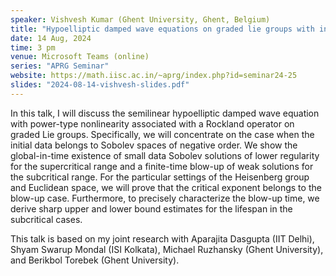 ```yaml
---
speaker: Vishvesh Kumar (Ghent University, Ghent, Belgium)
title: "Hypoelliptic damped wave equations on graded lie groups with initial data from negative order Sobolev spaces"
date: 14 Aug, 2024
time: 3 pm
venue: Microsoft Teams (online)
series: "APRG Seminar"
website: https://math.iisc.ac.in/~aprg/index.php?id=seminar24-25
slides: "2024-08-14-vishvesh-slides.pdf"
---
```


In this talk, I will discuss the semilinear hypoelliptic damped wave equation with power-type nonlinearity associated with a Rockland operator on graded Lie groups.
Specifically, we will concentrate on the case when the initial data belongs to Sobolev spaces of negative order. We show the global-in-time existence of small data
Sobolev solutions of lower regularity for the supercritical range and a finite-time blow-up of weak solutions for the subcritical range. For the particular settings
of the Heisenberg group and Euclidean space, we will prove that the critical exponent belongs to the blow-up case. Furthermore, to precisely characterize the blow-up
time, we derive sharp upper and lower bound estimates for the lifespan in the subcritical cases.

This talk is based on my joint research with Aparajita Dasgupta (IIT Delhi), Shyam Swarup Mondal (ISI Kolkata), Michael Ruzhansky (Ghent University), and Berikbol
Torebek (Ghent University).
